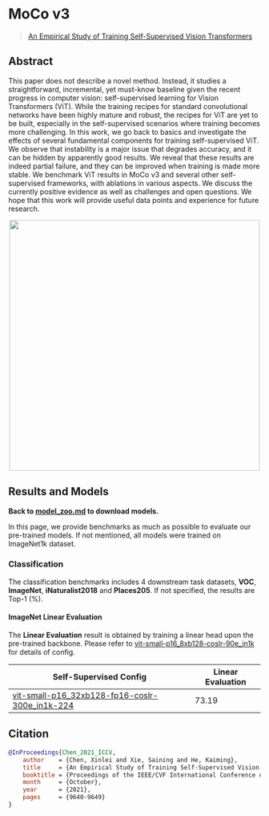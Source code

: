 # MoCo v3

> [An Empirical Study of Training Self-Supervised Vision Transformers](https://arxiv.org/abs/2104.02057)

<!-- [ALGORITHM] -->

## Abstract

This paper does not describe a novel method. Instead, it studies a straightforward, incremental, yet must-know baseline given the recent progress in computer vision: self-supervised learning for Vision Transformers (ViT). While the training recipes for standard convolutional networks have been highly mature and robust, the recipes for ViT are yet to be built, especially in the self-supervised scenarios where training becomes more challenging. In this work, we go back to basics and investigate the effects of several fundamental components for training self-supervised ViT. We observe that instability is a major issue that degrades accuracy, and it can be hidden by apparently good results. We reveal that these results are indeed partial failure, and they can be improved when training is made more stable. We benchmark ViT results in MoCo v3 and several other self-supervised frameworks, with ablations in various aspects. We discuss the currently positive evidence as well as challenges and open questions. We hope that this work will provide useful data points and experience for future research.

<div align="center">
<img  src="https://user-images.githubusercontent.com/36138628/151305362-e6e8ea35-b3b8-45f6-8819-634e67083218.png" width="500" />
</div>

## Results and Models

**Back to [model_zoo.md](https://github.com/open-mmlab/mmselfsup/blob/master/docs/en/model_zoo.md) to download models.**

In this page, we provide benchmarks as much as possible to evaluate our pre-trained models. If not mentioned, all models were trained on ImageNet1k dataset.

### Classification

The classification benchmarks includes 4 downstream task datasets, **VOC**, **ImageNet**,  **iNaturalist2018** and **Places205**. If not specified, the results are  Top-1 (%).

#### ImageNet Linear Evaluation

The **Linear Evaluation** result is obtained by training a linear head upon the pre-trained backbone. Please refer to [vit-small-p16_8xb128-coslr-90e_in1k](https://github.com/open-mmlab/mmselfsup/blob/master/configs/benchmarks/classification/imagenet/vit-small-p16_8xb128-coslr-90e_in1k.py) for details of config.

| Self-Supervised Config                                                                                                                                                                | Linear Evaluation |
| ------------------------------------------------------------------------------------------------------------------------------------------------------------------------------------- | ----------------- |
| [vit-small-p16_32xb128-fp16-coslr-300e_in1k-224](https://github.com/open-mmlab/mmselfsup/blob/master/configs/selfsup/mocov3/mocov3_vit-small-p16_32xb128-fp16-coslr-300e_in1k-224.py) | 73.19             |

## Citation

```bibtex
@InProceedings{Chen_2021_ICCV,
    author    = {Chen, Xinlei and Xie, Saining and He, Kaiming},
    title     = {An Empirical Study of Training Self-Supervised Vision Transformers},
    booktitle = {Proceedings of the IEEE/CVF International Conference on Computer Vision (ICCV)},
    month     = {October},
    year      = {2021},
    pages     = {9640-9649}
}
```
